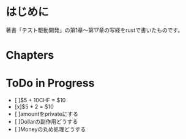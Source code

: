 # はじめに
著書「テスト駆動開発」の第1章〜第17章の写経をrustで書いたものです。

# Chapters

# ToDo in Progress
- [ ]$5 + 10CHF = $10
- [x]$5 * 2 = $10
- [ ]amountをprivateにする
- [ ]Dollarの副作用どうする
- [ ]Moneyの丸め処理どうする
